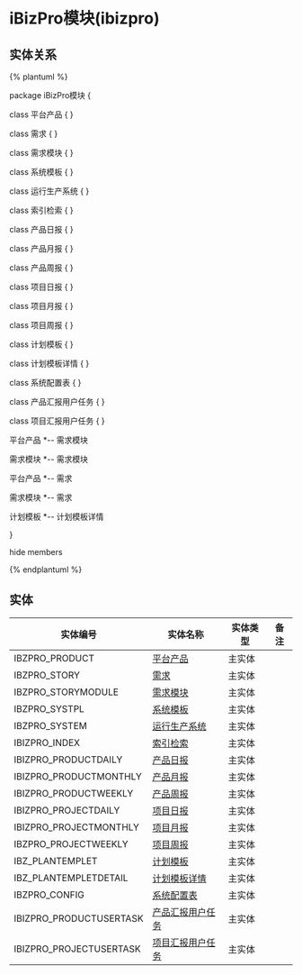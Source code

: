 # iBizPro模块(ibizpro)

  

## 实体关系
{% plantuml %}

package iBizPro模块 {

class 平台产品 {
}

class 需求 {
}

class 需求模块 {
}

class 系统模板 {
}

class 运行生产系统 {
}

class 索引检索 {
}

class 产品日报 {
}

class 产品月报 {
}

class 产品周报 {
}

class 项目日报 {
}

class 项目月报 {
}

class 项目周报 {
}

class 计划模板 {
}

class 计划模板详情 {
}

class 系统配置表 {
}

class 产品汇报用户任务 {
}

class 项目汇报用户任务 {
}


平台产品 *-- 需求模块 


需求模块 *-- 需求模块 


平台产品 *-- 需求 


需求模块 *-- 需求 


计划模板 *-- 计划模板详情 



}

hide members

{% endplantuml %}


## 实体

| 实体编号    |    实体名称    |  实体类型     |  备注  |
| --------   |------------| -----   |  -------- | 
|IBZPRO_PRODUCT|[平台产品](ibizpro/IBZProProduct.md)|主实体|&nbsp;|
|IBZPRO_STORY|[需求](ibizpro/IBZProStory.md)|主实体|&nbsp;|
|IBZPRO_STORYMODULE|[需求模块](ibizpro/IBZProStoryModule.md)|主实体|&nbsp;|
|IBZPRO_SYSTPL|[系统模板](ibizpro/IBZProSysTpl.md)|主实体|&nbsp;|
|IBZPRO_SYSTEM|[运行生产系统](ibizpro/IBZProSystem.md)|主实体|&nbsp;|
|IBIZPRO_INDEX|[索引检索](ibizpro/IbizproIndex.md)|主实体|&nbsp;|
|IBIZPRO_PRODUCTDAILY|[产品日报](ibizpro/IbizproProductDaily.md)|主实体|&nbsp;|
|IBIZPRO_PRODUCTMONTHLY|[产品月报](ibizpro/IbizproProductMonthly.md)|主实体|&nbsp;|
|IBIZPRO_PRODUCTWEEKLY|[产品周报](ibizpro/IbizproProductWeekly.md)|主实体|&nbsp;|
|IBIZPRO_PROJECTDAILY|[项目日报](ibizpro/IbizproProjectDaily.md)|主实体|&nbsp;|
|IBIZPRO_PROJECTMONTHLY|[项目月报](ibizpro/IbizproProjectMonthly.md)|主实体|&nbsp;|
|IBZPRO_PROJECTWEEKLY|[项目周报](ibizpro/IbizproProjectWeekly.md)|主实体|&nbsp;|
|IBZ_PLANTEMPLET|[计划模板](ibizpro/IbzPlanTemplet.md)|主实体|&nbsp;|
|IBZ_PLANTEMPLETDETAIL|[计划模板详情](ibizpro/IbzPlanTempletDetail.md)|主实体|&nbsp;|
|IBZPRO_CONFIG|[系统配置表](ibizpro/IbzproConfig.md)|主实体|&nbsp;|
|IBIZPRO_PRODUCTUSERTASK|[产品汇报用户任务](ibizpro/IbzproProductUserTask.md)|主实体|&nbsp;|
|IBIZPRO_PROJECTUSERTASK|[项目汇报用户任务](ibizpro/IbzproProjectUserTask.md)|主实体|&nbsp;|
